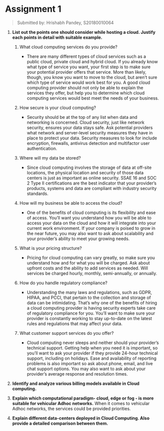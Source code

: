 # Assignment 1
> Submitted by: Hrishabh Pandey, S20180010064

1. <b>List out the points one should consider while hosting a cloud. Justify each points in detail with suitable example.</b>
	
	1. What cloud computing services do you provide?
		- There are many different types of cloud services such as a public cloud, private cloud and hybrid cloud. If you already know what type of service you want, your first step is to make sure your potential provider offers that service. More than likely, though, you know you want to move to the cloud, but aren’t sure which type of service would work best for you. A good cloud computing provider should not only be able to explain the services they offer, but help you to determine which cloud computing services would best meet the needs of your business.

	2. How secure is your cloud computing?
		- Security should be at the top of any list when data and networking is concerned. Cloud security, just like network security, ensures your data stays safe. Ask potential providers what network and server-level security measures they have in place to protect your data. Security measures to look for include encryption, firewalls, antivirus detection and multifactor user authentication.

	3. Where will my data be stored?
		- Since cloud computing involves the storage of data at off-site locations, the physical location and security of those data centers is just as important as online security. SSAE 16 and SOC 2 Type II certifications are the best indicator that your provider’s products, systems and data are compliant with industry security standards.

	4. How will my business be able to access the cloud?
		- One of the benefits of cloud computing is its flexibility and ease of access. You’ll want you understand how you will be able to access your data on the cloud and how it will integrate into your current work environment. If your company is poised to grow in the near future, you may also want to ask about scalability and your provider’s ability to meet your growing needs.

	5. What is your pricing structure?
		- Pricing for cloud computing can vary greatly, so make sure you understand how and for what you will be charged. Ask about upfront costs and the ability to add services as needed. Will services be charged hourly, monthly, semi-annually, or annually.

	6. How do you handle regulatory compliance?
		- Understanding the many laws and regulations, such as GDPR, HIPAA, and PCCI, that pertain to the collection and storage of data can be intimidating. That’s why one of the benefits of hiring a cloud computing provider is having security experts take care of regulatory compliance for you. You’ll want to make sure your provider is constantly working to stay up-to-date on the latest rules and regulations that may affect your data.

	7. What customer support services do you offer?
		- Cloud computing never sleeps and neither should your provider’s technical support. Getting help when you need it is important, so you’ll want to ask your provider if they provide 24-hour technical support, including on holidays. Ease and availability of reporting problems is also important so ask about phone, email, and live chat support options. You may also want to ask about your provider’s average response and resolution times.


2. <b>Identify and analyze various billing models available in Cloud computing.</b>



3. <b>Explain which computational paradigm- cloud, edge or fog - is more suitable for vehicular Adhoc networks.</b>
	When it comes to vehicular Adhoc networks, the services could be provided priorities. 


4. <b>Explain different data-centers deployed in Cloud Computing. Also provide a detailed comparison between them.</b>


